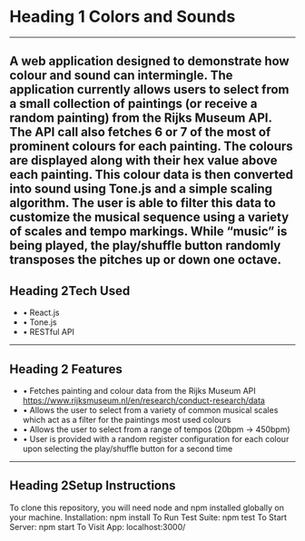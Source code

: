 # Heading 1  **Colors and Sounds**
---
A web application designed to demonstrate how colour and sound can intermingle.  The application currently allows users to select from a small collection of paintings (or receive a random painting) from the Rijks Museum API.  The API call also fetches 6 or 7 of the most of prominent colours for each painting.  The colours are displayed along with their hex value above each painting.  This colour data is then converted into sound using Tone.js and a simple scaling algorithm.  The user is able to filter this data to customize the musical sequence using a variety of scales and tempo markings.  While “music” is being played, the play/shuffle button randomly transposes the pitches up or down one octave.
---
## Heading 2Tech Used
*	•	React.js
*	•	Tone.js
*	•	RESTful API
---
## Heading 2 Features
*	•	Fetches painting and colour data from the Rijks Museum API https://www.rijksmuseum.nl/en/research/conduct-research/data
*	•	Allows the user to select from a variety of common musical scales which act as a filter for the paintings most used colours
*	•	Allows the user to select from a range of tempos (20bpm -> 450bpm)
*	•	User is provided with a random register configuration for each colour upon selecting the play/shuffle button for a second time
---
## Heading 2Setup Instructions
To clone this repository, you will need node and npm installed globally on your machine.
Installation:
npm install
To Run Test Suite:
npm test
To Start Server:
npm start
To Visit App:
localhost:3000/

